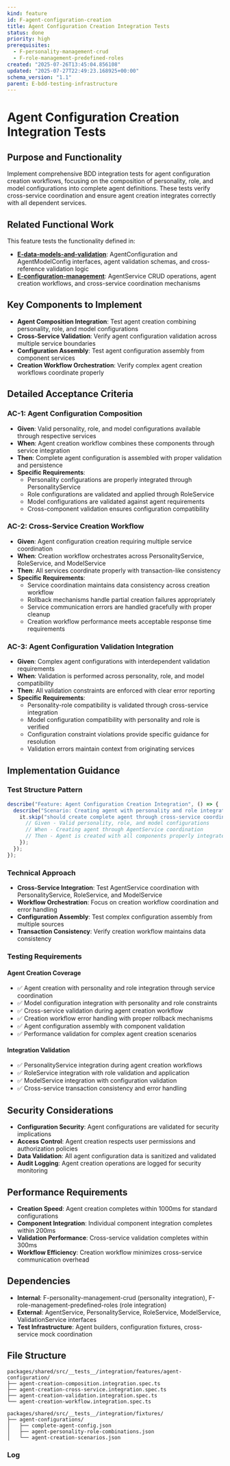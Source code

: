 ```yaml
---
kind: feature
id: F-agent-configuration-creation
title: Agent Configuration Creation Integration Tests
status: done
priority: high
prerequisites:
  - F-personality-management-crud
  - F-role-management-predefined-roles
created: "2025-07-26T13:45:04.856108"
updated: "2025-07-27T22:49:23.168925+00:00"
schema_version: "1.1"
parent: E-bdd-testing-infrastructure
---
```


# Agent Configuration Creation Integration Tests

## Purpose and Functionality

Implement comprehensive BDD integration tests for agent configuration creation workflows, focusing on the composition of personality, role, and model configurations into complete agent definitions. These tests verify cross-service coordination and ensure agent creation integrates correctly with all dependent services.

## Related Functional Work

This feature tests the functionality defined in:

- **[E-data-models-and-validation](../../../E-data-models-and-validation/epic.md)**: AgentConfiguration and AgentModelConfig interfaces, agent validation schemas, and cross-reference validation logic
- **[E-configuration-management](../../../E-configuration-management/epic.md)**: AgentService CRUD operations, agent creation workflows, and cross-service coordination mechanisms

## Key Components to Implement

- **Agent Composition Integration**: Test agent creation combining personality, role, and model configurations
- **Cross-Service Validation**: Verify agent configuration validation across multiple service boundaries
- **Configuration Assembly**: Test agent configuration assembly from component services
- **Creation Workflow Orchestration**: Verify complex agent creation workflows coordinate properly

## Detailed Acceptance Criteria

### AC-1: Agent Configuration Composition

- **Given**: Valid personality, role, and model configurations available through respective services
- **When**: Agent creation workflow combines these components through service integration
- **Then**: Complete agent configuration is assembled with proper validation and persistence
- **Specific Requirements**:
  - Personality configurations are properly integrated through PersonalityService
  - Role configurations are validated and applied through RoleService
  - Model configurations are validated against agent requirements
  - Cross-component validation ensures configuration compatibility

### AC-2: Cross-Service Creation Workflow

- **Given**: Agent configuration creation requiring multiple service coordination
- **When**: Creation workflow orchestrates across PersonalityService, RoleService, and ModelService
- **Then**: All services coordinate properly with transaction-like consistency
- **Specific Requirements**:
  - Service coordination maintains data consistency across creation workflow
  - Rollback mechanisms handle partial creation failures appropriately
  - Service communication errors are handled gracefully with proper cleanup
  - Creation workflow performance meets acceptable response time requirements

### AC-3: Agent Configuration Validation Integration

- **Given**: Complex agent configurations with interdependent validation requirements
- **When**: Validation is performed across personality, role, and model compatibility
- **Then**: All validation constraints are enforced with clear error reporting
- **Specific Requirements**:
  - Personality-role compatibility is validated through cross-service integration
  - Model configuration compatibility with personality and role is verified
  - Configuration constraint violations provide specific guidance for resolution
  - Validation errors maintain context from originating services

## Implementation Guidance

### Test Structure Pattern

```typescript
describe("Feature: Agent Configuration Creation Integration", () => {
  describe("Scenario: Creating agent with personality and role integration", () => {
    it.skip("should create complete agent through cross-service coordination", async () => {
      // Given - Valid personality, role, and model configurations
      // When - Creating agent through AgentService coordination
      // Then - Agent is created with all components properly integrated
    });
  });
});
```

### Technical Approach

- **Cross-Service Integration**: Test AgentService coordination with PersonalityService, RoleService, and ModelService
- **Workflow Orchestration**: Focus on creation workflow coordination and error handling
- **Configuration Assembly**: Test complex configuration assembly from multiple sources
- **Transaction Consistency**: Verify creation workflow maintains data consistency

### Testing Requirements

#### Agent Creation Coverage

- ✅ Agent creation with personality and role integration through service coordination
- ✅ Model configuration integration with personality and role constraints
- ✅ Cross-service validation during agent creation workflow
- ✅ Creation workflow error handling with proper rollback mechanisms
- ✅ Agent configuration assembly with component validation
- ✅ Performance validation for complex agent creation scenarios

#### Integration Validation

- ✅ PersonalityService integration during agent creation workflows
- ✅ RoleService integration with role validation and application
- ✅ ModelService integration with configuration validation
- ✅ Cross-service transaction consistency and error handling

## Security Considerations

- **Configuration Security**: Agent configurations are validated for security implications
- **Access Control**: Agent creation respects user permissions and authorization policies
- **Data Validation**: All agent configuration data is sanitized and validated
- **Audit Logging**: Agent creation operations are logged for security monitoring

## Performance Requirements

- **Creation Speed**: Agent creation completes within 1000ms for standard configurations
- **Component Integration**: Individual component integration completes within 200ms
- **Validation Performance**: Cross-service validation completes within 300ms
- **Workflow Efficiency**: Creation workflow minimizes cross-service communication overhead

## Dependencies

- **Internal**: F-personality-management-crud (personality integration), F-role-management-predefined-roles (role integration)
- **External**: AgentService, PersonalityService, RoleService, ModelService, ValidationService interfaces
- **Test Infrastructure**: Agent builders, configuration fixtures, cross-service mock coordination

## File Structure

```
packages/shared/src/__tests__/integration/features/agent-configuration/
├── agent-creation-composition.integration.spec.ts
├── agent-creation-cross-service.integration.spec.ts
├── agent-creation-validation.integration.spec.ts
└── agent-creation-workflow.integration.spec.ts

packages/shared/src/__tests__/integration/fixtures/
├── agent-configurations/
│   ├── complete-agent-config.json
│   ├── agent-personality-role-combinations.json
│   └── agent-creation-scenarios.json
```

### Log
